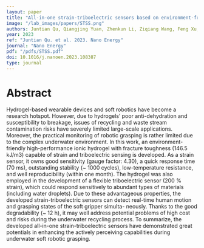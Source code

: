 ```yaml
---
layout: paper
title: "All-in-one strain-triboelectric sensors based on environment-friendly ionic hydrogel for wearable sensing and underwater soft robotic grasping"
image: "/lab_images/papers/STSS.png"
authors: Juntian Qu, Qiangjing Yuan, Zhenkun Li, Ziqiang Wang, Feng Xu, Qigao Fan, Min Zhang, Xiang Qian, Xueqian Wang, Xiaohao Wang, Minyi Xu
year: 2023
ref: "Juntian Qu. et al. 2023. Nano Energy"
journal: "Nano Energy"
pdf: "/pdfs/STSS.pdf"
doi: 10.1016/j.nanoen.2023.108387
type: journal
---
```


# Abstract

Hydrogel-based wearable devices and soft robotics have become a research hotspot. However, due to hydrogels’ poor anti-dehydration and susceptibility to breakage, issues of recycling and waste stream contamination risks have severely limited large-scale applications. Moreover, the practical monitoring of robotic grasping is rather limited due to the complex underwater environment. In this work, an environment-friendly high-performance ionic hydrogel with fracture toughness (146.5 kJ/m3) capable of strain and triboelectric sensing is developed. As a strain sensor, it owns good sensitivity (gauge factor: 4.30), a quick response time (70 ms), outstanding stability (~ 1000 cycles), low-temperature resistance, and well reproducibility (within one month). The hydrogel was also employed in the development of a flexible triboelectric sensor (200 % strain), which could respond sensitively to abundant types of materials (including water droplets). Due to these advantageous properties, the developed strain-triboelectric sensors can detect real-time human motion and grasping states of the soft gripper simulta- neously. Thanks to the good degradability (~ 12 h), it may well address potential problems of high cost and risks during the underwater recycling process. To summarize, the developed all-in-one strain-triboelectric sensors have demonstrated great potentials in enhancing the actively perceiving capabilities during underwater soft robotic grasping.


